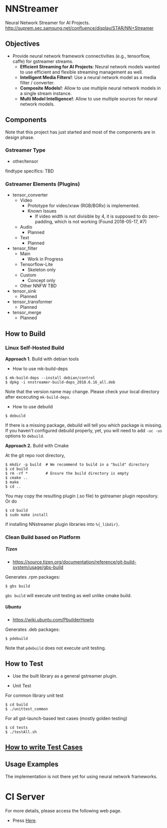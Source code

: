 # NNStreamer

Neural Network Streamer for AI Projects.
http://suprem.sec.samsung.net/confluence/display/STAR/NN+Streamer

## Objectives

- Provide neural network framework connectivities (e.g., tensorflow, caffe) for gstreamer streams.
  - **Efficient Streaming for AI Projects**: Neural network models wanted to use efficient and flexible streaming management as well. 
  - **Intelligent Media Filters!**: Use a neural network model as a media filter / converter.
  - **Composite Models!**: Allow to use multiple neural network models in a single stream instance.
  - **Multi Model Intelligence!**: Allow to use multiple sources for neural network models.

## Components

Note that this project has just started and most of the components are in design phase.

### Gstreamer Type

- other/tensor

findtype specifics: TBD

### Gstreamer Elements (Plugins)

- tensor\_converter
  - Video
    - Prototype for video/xraw (RGB/BGRx) is implemented.
    - Known Issues
      - If video width is not divisible by 4, it is supposed to do zero-padding, which is not working (Found 2018-05-17, #7)
  - Audio
    - Planned
  - Text
    - Planned
- tensor\_filter
  - Main
    - Work in Progress
  - Tensorflow-Lite
    - Skeleton only
  - Custom
    - Concept only
  - Other NNFW TBD
- tensor\_sink
  - Planned
- tensor\_transformer
  - Planned
- tensor\_merge
  - Planned

## How to Build

### Linux Self-Hosted Build


**Approach 1.** Build with debian tools

* How to use mk-build-deps
```
$ mk-build-deps --install debian/control
$ dpkg -i nnstreamer-build-deps_2018.6.16_all.deb
```
Note that the version name may change. Please check your local directory after excecuting ```mk-build-deps```.

* How to use debuild
```
$ debuild
```
If there is a missing package, debuild will tell you which package is missing.
If you haven't configured debuild properly, yet, you will need to add ```-uc -us``` options to ```debuild```.


**Approach 2.** Build with Cmake

At the git repo root directory,
```
$ mkdir -p build  # We recommend to build in a "build" directory
$ cd build
$ rm -rf *        # Ensure the build directory is empty
$ cmake ..
$ make
$ cd ..
```

You may copy the resulting plugin (.so file) to gstreamer plugin repository. Or do
```
$ cd build
$ sudo make install
```
if installing NNstreamer plugin libraries into ```%{_libdir}```.


### Clean Build based on Platform

##### Tizen
* https://source.tizen.org/documentation/reference/git-build-system/usage/gbs-build

Generates .rpm packages:
```
$ gbs build
```
```gbs build``` will execute unit testing as well unlike cmake build.

##### Ubuntu
* https://wiki.ubuntu.com/PbuilderHowto

Generates .deb packages:
```
$ pdebuild
```
Note that ```pdebuild``` does not execute unit testing.

## How to Test

- Use the built library as a general gstreamer plugin.

- Unit Test 

For common library unit test
```
$ cd build
$ ./unittest_common
```

For all gst-launch-based test cases (mostly golden testing)
```
$ cd tests
$ ./testAll.sh
```

## [How to write Test Cases](Documentation/how-to-write-testcase.md)

## Usage Examples

The implementation is not there yet for using neural network frameworks.

# CI Server
For more details, please access the following web page.
* Press [Here](http://aaci.mooo.com/nnstreamer/ci/standalone/).
